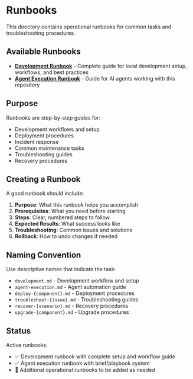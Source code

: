 # Runbooks

This directory contains operational runbooks for common tasks and troubleshooting procedures.

## Available Runbooks

- **[Development Runbook](./development.md)** - Complete guide for local development setup, workflows, and best practices
- **[Agent Execution Runbook](./agent-execution.md)** - Guide for AI agents working with this repository

## Purpose

Runbooks are step-by-step guides for:

- Development workflows and setup
- Deployment procedures
- Incident response
- Common maintenance tasks
- Troubleshooting guides
- Recovery procedures

## Creating a Runbook

A good runbook should include:

1. **Purpose**: What this runbook helps you accomplish
2. **Prerequisites**: What you need before starting
3. **Steps**: Clear, numbered steps to follow
4. **Expected Results**: What success looks like
5. **Troubleshooting**: Common issues and solutions
6. **Rollback**: How to undo changes if needed

## Naming Convention

Use descriptive names that indicate the task:

- `development.md` - Development workflow and setup
- `agent-execution.md` - Agent automation guide
- `deploy-{component}.md` - Deployment procedures
- `troubleshoot-{issue}.md` - Troubleshooting guides
- `recover-{scenario}.md` - Recovery procedures
- `upgrade-{component}.md` - Upgrade procedures

## Status

Active runbooks:

- ✅ Development runbook with complete setup and workflow guide
- ✅ Agent execution runbook with brief/playbook system
- 🔄 Additional operational runbooks to be added as needed
